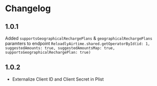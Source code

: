 # Changelog

## 1.0.1
Added  ```supportsGeographicalRechargePlans``` & ```geographicalRechargePlans``` paramters to endpoint
``` ReloadlyAirtime.shared.getOperatorById(id: 1, suggestedAmounts: true, suggestedAmountsMap: true, supportsGeographicalRechargePlan: true)  ```

## 1.0.2
* Externalize Client ID and Client Secret in Plist
